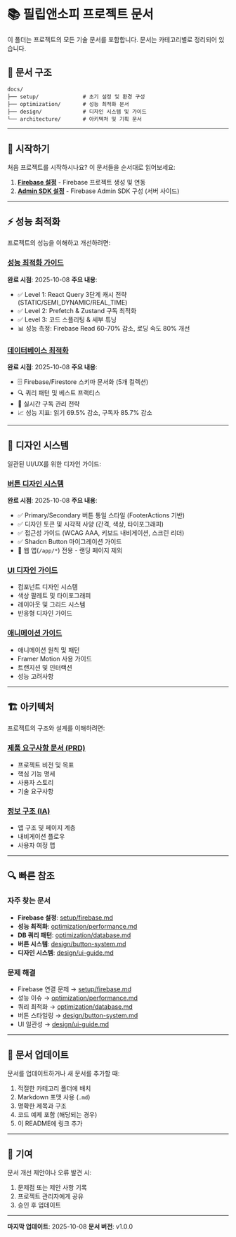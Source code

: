 # 📚 필립앤소피 프로젝트 문서

이 폴더는 프로젝트의 모든 기술 문서를 포함합니다. 문서는 카테고리별로 정리되어 있습니다.

## 📂 문서 구조

```
docs/
├── setup/              # 초기 설정 및 환경 구성
├── optimization/       # 성능 최적화 문서
├── design/             # 디자인 시스템 및 가이드
└── architecture/       # 아키텍처 및 기획 문서
```

---

## 🚀 시작하기

처음 프로젝트를 시작하시나요? 이 문서들을 순서대로 읽어보세요:

1. **[Firebase 설정](./setup/firebase.md)** - Firebase 프로젝트 생성 및 연동
2. **[Admin SDK 설정](./setup/admin-sdk.md)** - Firebase Admin SDK 구성 (서버 사이드)

---

## ⚡ 성능 최적화

프로젝트의 성능을 이해하고 개선하려면:

### [성능 최적화 가이드](./optimization/performance.md)
**완료 시점**: 2025-10-08
**주요 내용**:
- ✅ Level 1: React Query 3단계 캐시 전략 (STATIC/SEMI_DYNAMIC/REAL_TIME)
- ✅ Level 2: Prefetch & Zustand 구독 최적화
- ✅ Level 3: 코드 스플리팅 & 세부 튜닝
- 📊 성능 측정: Firebase Read 60-70% 감소, 로딩 속도 80% 개선

### [데이터베이스 최적화](./optimization/database.md)
**완료 시점**: 2025-10-08
**주요 내용**:
- 🗄️ Firebase/Firestore 스키마 문서화 (5개 컬렉션)
- 🔍 쿼리 패턴 및 베스트 프랙티스
- 🔄 실시간 구독 관리 전략
- 📈 성능 지표: 읽기 69.5% 감소, 구독자 85.7% 감소

---

## 🎨 디자인 시스템

일관된 UI/UX를 위한 디자인 가이드:

### [버튼 디자인 시스템](./design/button-system.md)
**완료 시점**: 2025-10-08
**주요 내용**:
- ✅ Primary/Secondary 버튼 통일 스타일 (FooterActions 기반)
- ✅ 디자인 토큰 및 시각적 사양 (간격, 색상, 타이포그래피)
- ✅ 접근성 가이드 (WCAG AAA, 키보드 내비게이션, 스크린 리더)
- ✅ Shadcn Button 마이그레이션 가이드
- 📝 웹 앱(`/app/*`) 전용 - 랜딩 페이지 제외

### [UI 디자인 가이드](./design/ui-guide.md)
- 컴포넌트 디자인 시스템
- 색상 팔레트 및 타이포그래피
- 레이아웃 및 그리드 시스템
- 반응형 디자인 가이드

### [애니메이션 가이드](./design/animation.md)
- 애니메이션 원칙 및 패턴
- Framer Motion 사용 가이드
- 트랜지션 및 인터랙션
- 성능 고려사항

---

## 🏗️ 아키텍처

프로젝트의 구조와 설계를 이해하려면:

### [제품 요구사항 문서 (PRD)](./architecture/prd.md)
- 프로젝트 비전 및 목표
- 핵심 기능 명세
- 사용자 스토리
- 기술 요구사항

### [정보 구조 (IA)](./architecture/ia.md)
- 앱 구조 및 페이지 계층
- 내비게이션 플로우
- 사용자 여정 맵

---

## 🔍 빠른 참조

### 자주 찾는 문서
- **Firebase 설정**: [setup/firebase.md](./setup/firebase.md)
- **성능 최적화**: [optimization/performance.md](./optimization/performance.md)
- **DB 쿼리 패턴**: [optimization/database.md](./optimization/database.md)
- **버튼 시스템**: [design/button-system.md](./design/button-system.md)
- **디자인 시스템**: [design/ui-guide.md](./design/ui-guide.md)

### 문제 해결
- Firebase 연결 문제 → [setup/firebase.md](./setup/firebase.md)
- 성능 이슈 → [optimization/performance.md](./optimization/performance.md)
- 쿼리 최적화 → [optimization/database.md](./optimization/database.md)
- 버튼 스타일링 → [design/button-system.md](./design/button-system.md)
- UI 일관성 → [design/ui-guide.md](./design/ui-guide.md)

---

## 📝 문서 업데이트

문서를 업데이트하거나 새 문서를 추가할 때:

1. 적절한 카테고리 폴더에 배치
2. Markdown 포맷 사용 (`.md`)
3. 명확한 제목과 구조
4. 코드 예제 포함 (해당되는 경우)
5. 이 README에 링크 추가

---

## 🤝 기여

문서 개선 제안이나 오류 발견 시:
1. 문제점 또는 제안 사항 기록
2. 프로젝트 관리자에게 공유
3. 승인 후 업데이트

---

**마지막 업데이트**: 2025-10-08
**문서 버전**: v1.0.0
